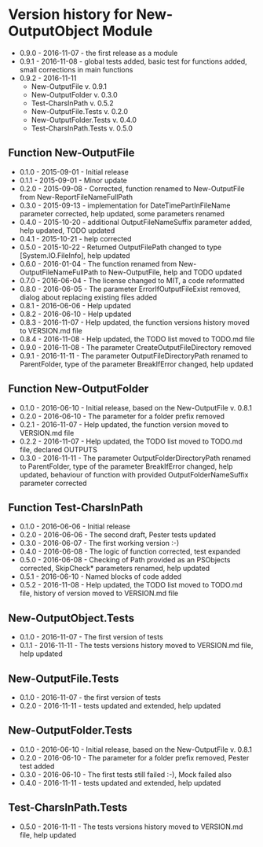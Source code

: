 # Version history for New-OutputObject Module

- 0.9.0 - 2016-11-07 - the first release as a module 
- 0.9.1 - 2016-11-08 - global tests added, basic test for functions added, small corrections in main functions
- 0.9.2 - 2016-11-11 
	- New-OutputFile v. 0.9.1
	- New-OutputFolder v. 0.3.0
	- Test-CharsInPath v. 0.5.2
	- New-OutputFile.Tests v. 0.2.0
	- New-OutputFolder.Tests v. 0.4.0
	- Test-CharsInPath.Tests v. 0.5.0


## Function New-OutputFile
- 0.1.0 - 2015-09-01 - Initial release
- 0.1.1 - 2015-09-01 - Minor update
- 0.2.0 - 2015-09-08 - Corrected, function renamed to New-OutputFile from New-ReportFileNameFullPath
- 0.3.0 - 2015-09-13 - implementation for DateTimePartInFileName parameter corrected, help updated, some parameters renamed
- 0.4.0 - 2015-10-20 - additional OutputFileNameSuffix parameter added, help updated, TODO updated
- 0.4.1 - 2015-10-21 - help corrected
- 0.5.0 - 2015-10-22 - Returned OutputFilePath changed to type [System.IO.FileInfo], help updated
- 0.6.0 - 2016-01-04 - The function renamed from New-OutputFileNameFullPath to New-OutputFile, help and TODO updated
- 0.7.0 - 2016-06-04 - The license changed to MIT, a code reformatted
- 0.8.0 - 2016-06-05 - The parameter ErrorIfOutputFileExist removed, dialog about replacing existing files added
- 0.8.1 - 2016-06-06 - Help updated
- 0.8.2 - 2016-06-10 - Help updated
- 0.8.3 - 2016-11-07 - Help updated, the function versions history moved to VERSION.md file
- 0.8.4 - 2016-11-08 - Help updated, the TODO list moved to TODO.md file
- 0.9.0 - 2016-11-08 - The parameter CreateOutputFileDirectory removed
- 0.9.1 - 2016-11-11 - The parameter OutputFileDirectoryPath renamed to ParentFolder, type of the parameter BreakIfError changed, help updated

## Function New-OutputFolder
- 0.1.0 - 2016-06-10 - Initial release, based on the New-OutputFile v. 0.8.1
- 0.2.0 - 2016-06-10 - The parameter for a folder prefix removed
- 0.2.1 - 2016-11-07 - Help updated, the function version moved to VERSION.md file 
- 0.2.2 - 2016-11-07 - Help updated, the TODO list moved to TODO.md file, declared OUTPUTS
- 0.3.0 - 2016-11-11 - The parameter OutputFolderDirectoryPath renamed to ParentFolder, type of the parameter BreakIfError changed, help updated, behaviour of function with provided OutputFolderNameSuffix parameter corrected

## Function Test-CharsInPath
- 0.1.0 - 2016-06-06 - Initial release
- 0.2.0 - 2016-06-06 - The second draft, Pester tests updated
- 0.3.0 - 2016-06-07 - The first working version :-)
- 0.4.0 - 2016-06-08 - The logic of function corrected, test expanded
- 0.5.0 - 2016-06-08 - Checking of Path provided as an PSObjects corrected, SkipCheck* parameters renamed, help updated
- 0.5.1 - 2016-06-10 - Named blocks of code added
- 0.5.2 - 2016-11-08 - Help updated, the TODO list moved to TODO.md file, history of version moved to VERSION.md file 

## New-OutputObject.Tests
- 0.1.0 - 2016-11-07 - The first version of tests
- 0.1.1 - 2016-11-11 - The tests versions history moved to VERSION.md file, help updated

## New-OutputFile.Tests
- 0.1.0 - 2016-11-07 - the first version of tests
- 0.2.0 - 2016-11-11 - tests updated and extended, help updated

## New-OutputFolder.Tests
- 0.1.0 - 2016-06-10 - Initial release, based on the New-OutputFile v. 0.8.1
- 0.2.0 - 2016-06-10 - The parameter for a folder prefix removed, Pester test added 
- 0.3.0 - 2016-06-10 - The first tests still failed :-), Mock failed also
- 0.4.0 - 2016-11-11 - tests updated and extended, help updated

## Test-CharsInPath.Tests
- 0.5.0 - 2016-11-11 - The tests versions history moved to VERSION.md file, help updated
